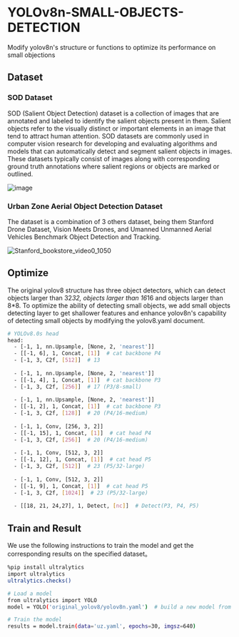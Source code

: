 # YOLOv8n-SMALL-OBJECTS-DETECTION
Modify yolov8n's structure or functions to optimize its performance on small objections

## Dataset

### SOD Dataset
SOD (Salient Object Detection) dataset is a collection of images that are annotated and labeled to identify the salient objects present in them. Salient objects refer to the visually distinct or important elements in an image that tend to attract human attention. SOD datasets are commonly used in computer vision research for developing and evaluating algorithms and models that can automatically detect and segment salient objects in images. These datasets typically consist of images along with corresponding ground truth annotations where salient regions or objects are marked or outlined.

![image](https://github.com/zhuty2001/YOLOv8n-SMALL-OBJECTS-DETECTION/assets/68087747/30931aba-b36b-4668-8bc5-8b7b569f0302)

### Urban Zone Aerial Object Detection Dataset
The dataset is a combination of 3 others dataset, being them Stanford Drone Dataset, Vision Meets Drones, and Umanned Unmanned Aerial Vehicles Benchmark Object Detection and Tracking.

![Stanford_bookstore_video0_1050](https://github.com/zhuty2001/YOLOv8n-SMALL-OBJECTS-DETECTION/assets/68087747/83948415-2eb6-468e-94df-9c9a514165d8)

## Optimize
The original yolov8 structure has three object detectors, which can detect objects larger than 32*32, objects larger than 16*16 and objects larger than 8*8. To optimize the ability of detecting small objects, we add small objects detecting layer to get shallower features and enhance yolov8n's capability of detecting small objects by modifying the yolov8.yaml document.

```bash
# YOLOv8.0s head
head:
  - [-1, 1, nn.Upsample, [None, 2, 'nearest']]
  - [[-1, 6], 1, Concat, [1]]  # cat backbone P4
  - [-1, 3, C2f, [512]]  # 13
 
  - [-1, 1, nn.Upsample, [None, 2, 'nearest']]
  - [[-1, 4], 1, Concat, [1]]  # cat backbone P3
  - [-1, 3, C2f, [256]]  # 17 (P3/8-small)
 
  - [-1, 1, nn.Upsample, [None, 2, 'nearest']]
  - [[-1, 2], 1, Concat, [1]]  # cat backbone P3
  - [-1, 3, C2f, [128]]  # 20 (P4/16-medium)
 
  - [-1, 1, Conv, [256, 3, 2]]
  - [[-1, 15], 1, Concat, [1]]  # cat head P4
  - [-1, 3, C2f, [256]]  # 20 (P4/16-medium)
 
  - [-1, 1, Conv, [512, 3, 2]]
  - [[-1, 12], 1, Concat, [1]]  # cat head P5
  - [-1, 3, C2f, [512]]  # 23 (P5/32-large)
 
  - [-1, 1, Conv, [512, 3, 2]]
  - [[-1, 9], 1, Concat, [1]]  # cat head P5
  - [-1, 3, C2f, [1024]]  # 23 (P5/32-large)
 
  - [[18, 21, 24,27], 1, Detect, [nc]]  # Detect(P3, P4, P5)
```

## Train and Result

We use the following instructions to train the model and get the corresponding results on the specified dataset。

```bash
%pip install ultralytics
import ultralytics
ultralytics.checks()
```

```bash
# Load a model
from ultralytics import YOLO
model = YOLO('original_yolov8/yolov8n.yaml')  # build a new model from YAML

# Train the model
results = model.train(data='uz.yaml', epochs=30, imgsz=640)
```

